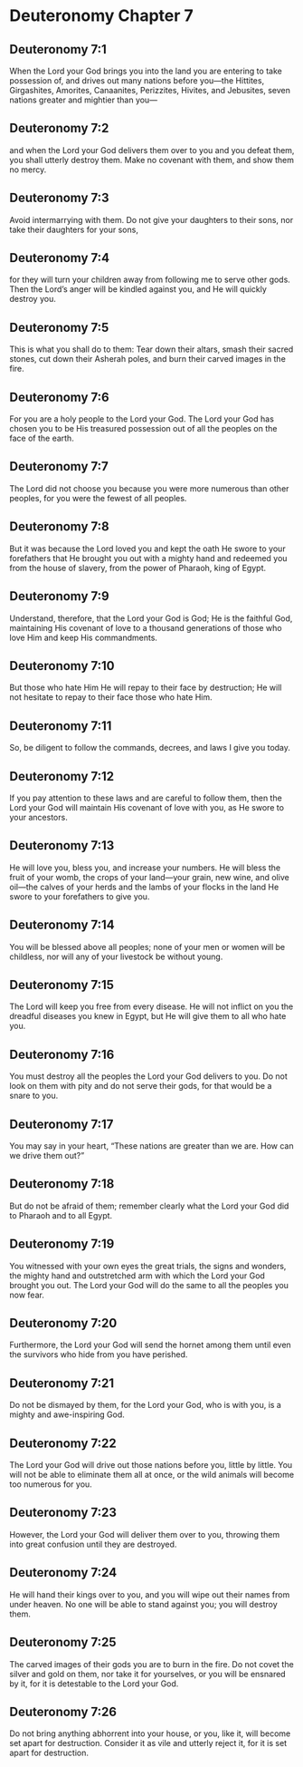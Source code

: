 # Deuteronomy Chapter 7

## Deuteronomy 7:1
When the Lord your God brings you into the land you are entering to take possession of, and drives out many nations before you—the Hittites, Girgashites, Amorites, Canaanites, Perizzites, Hivites, and Jebusites, seven nations greater and mightier than you—

## Deuteronomy 7:2
and when the Lord your God delivers them over to you and you defeat them, you shall utterly destroy them. Make no covenant with them, and show them no mercy.

## Deuteronomy 7:3
Avoid intermarrying with them. Do not give your daughters to their sons, nor take their daughters for your sons,

## Deuteronomy 7:4
for they will turn your children away from following me to serve other gods. Then the Lord’s anger will be kindled against you, and He will quickly destroy you.

## Deuteronomy 7:5
This is what you shall do to them: Tear down their altars, smash their sacred stones, cut down their Asherah poles, and burn their carved images in the fire.

## Deuteronomy 7:6
For you are a holy people to the Lord your God. The Lord your God has chosen you to be His treasured possession out of all the peoples on the face of the earth.

## Deuteronomy 7:7
The Lord did not choose you because you were more numerous than other peoples, for you were the fewest of all peoples.

## Deuteronomy 7:8
But it was because the Lord loved you and kept the oath He swore to your forefathers that He brought you out with a mighty hand and redeemed you from the house of slavery, from the power of Pharaoh, king of Egypt.

## Deuteronomy 7:9
Understand, therefore, that the Lord your God is God; He is the faithful God, maintaining His covenant of love to a thousand generations of those who love Him and keep His commandments.

## Deuteronomy 7:10
But those who hate Him He will repay to their face by destruction; He will not hesitate to repay to their face those who hate Him.

## Deuteronomy 7:11
So, be diligent to follow the commands, decrees, and laws I give you today.

## Deuteronomy 7:12
If you pay attention to these laws and are careful to follow them, then the Lord your God will maintain His covenant of love with you, as He swore to your ancestors.

## Deuteronomy 7:13
He will love you, bless you, and increase your numbers. He will bless the fruit of your womb, the crops of your land—your grain, new wine, and olive oil—the calves of your herds and the lambs of your flocks in the land He swore to your forefathers to give you.

## Deuteronomy 7:14
You will be blessed above all peoples; none of your men or women will be childless, nor will any of your livestock be without young.

## Deuteronomy 7:15
The Lord will keep you free from every disease. He will not inflict on you the dreadful diseases you knew in Egypt, but He will give them to all who hate you.

## Deuteronomy 7:16
You must destroy all the peoples the Lord your God delivers to you. Do not look on them with pity and do not serve their gods, for that would be a snare to you.

## Deuteronomy 7:17
You may say in your heart, “These nations are greater than we are. How can we drive them out?”

## Deuteronomy 7:18
But do not be afraid of them; remember clearly what the Lord your God did to Pharaoh and to all Egypt.

## Deuteronomy 7:19
You witnessed with your own eyes the great trials, the signs and wonders, the mighty hand and outstretched arm with which the Lord your God brought you out. The Lord your God will do the same to all the peoples you now fear.

## Deuteronomy 7:20
Furthermore, the Lord your God will send the hornet among them until even the survivors who hide from you have perished.

## Deuteronomy 7:21
Do not be dismayed by them, for the Lord your God, who is with you, is a mighty and awe-inspiring God.

## Deuteronomy 7:22
The Lord your God will drive out those nations before you, little by little. You will not be able to eliminate them all at once, or the wild animals will become too numerous for you.

## Deuteronomy 7:23
However, the Lord your God will deliver them over to you, throwing them into great confusion until they are destroyed.

## Deuteronomy 7:24
He will hand their kings over to you, and you will wipe out their names from under heaven. No one will be able to stand against you; you will destroy them.

## Deuteronomy 7:25
The carved images of their gods you are to burn in the fire. Do not covet the silver and gold on them, nor take it for yourselves, or you will be ensnared by it, for it is detestable to the Lord your God.

## Deuteronomy 7:26
Do not bring anything abhorrent into your house, or you, like it, will become set apart for destruction. Consider it as vile and utterly reject it, for it is set apart for destruction.
